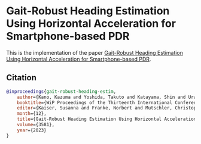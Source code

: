# Gait-Robust Heading Estimation Using Horizontal Acceleration for Smartphone-based PDR
This is the implementation of the paper [Gait-Robust Heading Estimation Using Horizontal Acceleration for Smartphone-based PDR](https://ceur-ws.org/Vol-3581/191_WiP.pdf).

## Citation
```bib
@inproceedings{gait-robust-heading-estim,
    author={Kano, Kazuma and Yoshida, Takuto and Katayama, Shin and Urano, Kenta and Yonezawa, Takuro and Kawaguchi, Nobuo},
    booktitle={WiP Proceedings of the Thirteenth International Conference on Indoor Positioning and Indoor Navigation - Work-in-Progress Papers (IPIN-WiP 2023)},
    editor={Kaiser, Susanna and Franke, Norbert and Mutschler, Christopher},
    month={12},
    title={Gait-Robust Heading Estimation Using Horizontal Acceleration for Smartphone-based PDR},
    volume={3581},
    year={2023}
}
```
